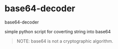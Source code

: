 # base64-decoder
base64-decoder

simple python script for coverting string into base64 

> NOTE: base64 is not a cryptographic algorithm.
